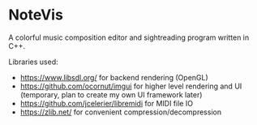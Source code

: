 # NoteVis
A colorful music composition editor and sightreading program written in C++.

Libraries used:
- https://www.libsdl.org/ for backend rendering (OpenGL)
- https://github.com/ocornut/imgui for higher level rendering and UI (temporary, plan to create my own UI framework later)
- https://github.com/jcelerier/libremidi for MIDI file IO
- https://zlib.net/ for convenient compression/decompression
